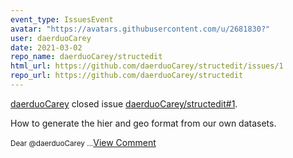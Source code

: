 ```yaml
---
event_type: IssuesEvent
avatar: "https://avatars.githubusercontent.com/u/2681830?"
user: daerduoCarey
date: 2021-03-02
repo_name: daerduoCarey/structedit
html_url: https://github.com/daerduoCarey/structedit/issues/1
repo_url: https://github.com/daerduoCarey/structedit
---
```


<a href='https://github.com/daerduoCarey' target='_blank'>daerduoCarey</a> closed issue <a href='https://github.com/daerduoCarey/structedit/issues/1' target='_blank'>daerduoCarey/structedit#1</a>.

<p>How to generate the hier and geo format from our own datasets.</p><small>Dear @daerduoCarey ...</small><a href='https://github.com/daerduoCarey/structedit/issues/1' target='_blank'>View Comment</a>